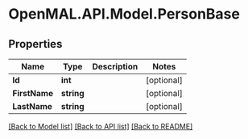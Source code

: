 # OpenMAL.API.Model.PersonBase
## Properties

Name | Type | Description | Notes
------------ | ------------- | ------------- | -------------
**Id** | **int** |  | [optional] 
**FirstName** | **string** |  | [optional] 
**LastName** | **string** |  | [optional] 

[[Back to Model list]](../README.md#documentation-for-models) [[Back to API list]](../README.md#documentation-for-api-endpoints) [[Back to README]](../README.md)

